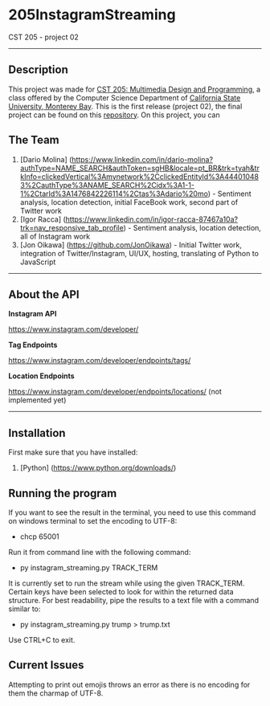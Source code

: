 # 205InstagramStreaming
CST 205 - project 02

-----------

## Description 

This project was made for [CST 205: Multimedia Design and Programming](https://csumb.edu/course/cst/205), a class offered by the Computer Science Department of [California State University, Monterey Bay](https://csumb.edu/).
This is the first release (project 02), the final project can be found on this [repository](https://github.com/JonOikawa/205GlobalEvents).
On this project, you can 

## The Team
1. [Dario Molina] (https://www.linkedin.com/in/dario-molina?authType=NAME_SEARCH&authToken=sgHB&locale=pt_BR&trk=tyah&trkInfo=clickedVertical%3Amynetwork%2CclickedEntityId%3A444010483%2CauthType%3ANAME_SEARCH%2Cidx%3A1-1-1%2CtarId%3A1476842226114%2Ctas%3Adario%20mo) - Sentiment analysis, location detection, initial FaceBook work, second part of Twitter work
2. [Igor Racca] (https://www.linkedin.com/in/igor-racca-87467a10a?trk=nav_responsive_tab_profile) - Sentiment analysis, location detection, all of Instagram work
3. [Jon Oikawa] (https://github.com/JonOikawa) - Initial Twitter work, integration of Twitter/Instagram, UI/UX, hosting, translating of Python to JavaScript

-----------

## About the API

**Instagram API**

https://www.instagram.com/developer/

**Tag Endpoints** 

https://www.instagram.com/developer/endpoints/tags/

**Location Endpoints**

https://www.instagram.com/developer/endpoints/locations/
(not implemented yet)

-----------

## Installation 

First make sure that you have installed: 

1.  [Python] (https://www.python.org/downloads/) <br> 

## Running the program

If you want to see the result in the terminal, you need to use this command on windows terminal to set the encoding to UTF-8:

- chcp 65001

Run it from command line with the following command:

- py instagram_streaming.py TRACK_TERM

It is currently set to run the stream while using the given TRACK_TERM. Certain keys have been selected to look for within the returned data structure. For best readability, pipe the results to a text file with a command similar to:

- py instagram_streaming.py trump > trump.txt

Use CTRL+C to exit.

## Current Issues
Attempting to print out emojis throws an error as there is no encoding for them the charmap of UTF-8.
